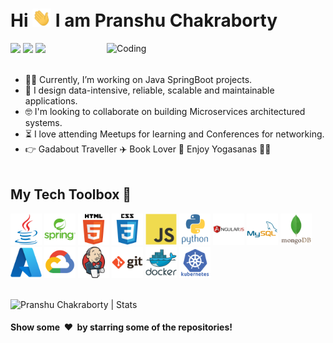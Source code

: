 # Hi <img src="https://raw.githubusercontent.com/ABSphreak/ABSphreak/master/gifs/Hi.gif" width="30px"> I am Pranshu Chakraborty
[<img height="30" src="https://img.shields.io/badge/Twitter-1DA1F2?style=for-the-badge&logo=twitter&logoColor=white" />][Twitter]
[<img height="30" src="https://img.shields.io/badge/LinkedIn-0077B5?style=for-the-badge&logo=linkedin&logoColor=white" />][LinkedIn]
[<img height="30" src = "https://img.shields.io/badge/Medium-12100E?style=for-the-badge&logo=medium&logoColor=white">][Medium]
<img align="right" alt="Coding" width="350" src="https://cdn.dribbble.com/users/1162077/screenshots/3848914/programmer.gif">
<br><br>
- :man_technologist: Currently, I’m working on Java SpringBoot projects.
- 🌱 I design data-intensive, reliable, scalable and maintainable applications.
- :nerd_face: I'm looking to collaborate on building Microservices architectured systems.
- :hourglass_flowing_sand: I love attending Meetups for learning and Conferences for networking.
- :point_right: Gadabout Traveller ✈️ Book Lover 📖 Enjoy Yogasanas :lotus_position_man:
<br><br>

## My Tech Toolbox 🧰
<p align="left">
  <img src="https://raw.githubusercontent.com/devicons/devicon/master/icons/java/java-original.svg" alt="java" width="50" height="50"/>
  <img src="https://raw.githubusercontent.com/devicons/devicon/master/icons/spring/spring-original-wordmark.svg" alt="spring" width="50" height="50"/>
  <img src="https://raw.githubusercontent.com/devicons/devicon/master/icons/html5/html5-original-wordmark.svg" alt="html5" width="50" height="50"/> 
  <img src="https://raw.githubusercontent.com/devicons/devicon/master/icons/css3/css3-original-wordmark.svg" alt="css3" width="50" height="50"/>
  <img src="https://raw.githubusercontent.com/devicons/devicon/master/icons/javascript/javascript-original.svg" alt="javascript" width="50" height="50"/>
  <img src="https://raw.githubusercontent.com/devicons/devicon/master/icons/python/python-original-wordmark.svg" alt="python" width="50" height="50"/>
  <img src="https://raw.githubusercontent.com/devicons/devicon/master/icons/angularjs/angularjs-original-wordmark.svg" alt="angularjs" width="50" height="50"/>
  <img src="https://raw.githubusercontent.com/devicons/devicon/master/icons/mysql/mysql-original-wordmark.svg" alt="mysql" width="50" height="50"/>
  <img src="https://raw.githubusercontent.com/devicons/devicon/master/icons/mongodb/mongodb-original-wordmark.svg" alt="mongodb" width="50" height="50"/>
  <img src="https://raw.githubusercontent.com/devicons/devicon/master/icons/azure/azure-original.svg" alt="azure" width="50" height="50"/>
  <img src="https://raw.githubusercontent.com/devicons/devicon/master/icons/googlecloud/googlecloud-original.svg" alt="googlecloud" width="50" height="50"/>
  <img src="https://raw.githubusercontent.com/devicons/devicon/master/icons/jenkins/jenkins-original.svg" alt="git" width="50" height="50"/>
  <img src="https://raw.githubusercontent.com/devicons/devicon/master/icons/git/git-original-wordmark.svg" alt="git" width="50" height="50"/>
  <img src="https://raw.githubusercontent.com/devicons/devicon/master/icons/docker/docker-original-wordmark.svg" alt="docker" width="50" height="50"/>
  <img src="https://raw.githubusercontent.com/devicons/devicon/master/icons/kubernetes/kubernetes-plain-wordmark.svg" alt="kubernetes" width="50" height="50"/>
</p>
<br/>

<img src="https://github-readme-stats.vercel.app/api?username=PranshuC&show_icons=true&theme=gotham" alt="Pranshu Chakraborty | Stats" />
<h4>Show some &nbsp;❤️&nbsp; by starring some of the repositories!</h4>

[Linkedin]: https://www.linkedin.com/in/pranshuc1/
[Twitter]: https://twitter.com/pranshuc1
[Youtube]: https://youtube.com/channel/UCLKbdDP1DinzBoMEFAZcd2Q
[Hashnode]: https://pranshuc.com
[Medium]: https://medium.com/@pranshuc1
